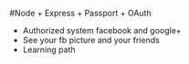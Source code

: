 
#Node + Express + Passport + OAuth
- Authorized system facebook and google+
- See your fb picture and your friends
- Learning path
